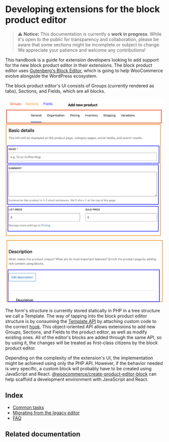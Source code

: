 # Developing extensions for the block product editor

> ⚠️ **Notice:** This documentation is currently a **work in progress**. While it's open to the public for transparency and collaboration, please be aware that some sections might be incomplete or subject to change. We appreciate your patience and welcome any contributions!

This handbook is a guide for extension developers looking to add support for the new block product editor in their extensions. The block product editor uses [Gutenberg's Block Editor](https://github.com/WordPress/gutenberg/tree/trunk/packages/block-editor), which is going to help WooCommerce evolve alongside the WordPress ecosystem.

The block product editor's UI consists of Groups (currently rendered as tabs), Sections, and Fields, which are all blocks.

![Product editor structure](_media/block-product-editor-structure.png)

The form's structure is currently stored statically in PHP in a tree structure we call a Template. The way of tapping into the block product editor structure is by consuming the [Template API](../../plugins/woocommerce/src/Internal/Admin/BlockTemplates/README.md) by attaching custom code to the correct [hook](../../plugins/woocommerce/src/Internal/Admin/BlockTemplateRegistry/README.md). This object-oriented API allows extensions to add new Groups, Sections, and Fields to the product editor, as well as modify existing ones. All of the editor's blocks are added through the same API, so by using it, the changes will be treated as first-class citizens by the block product editor.

Depending on the complexity of the extension's UI, the implementation might be achieved using only the PHP API. However, if the behavior needed is very specific, a custom block will probably have to be created using JavaScript and React. [@woocommerce/create-product-editor-block](../../packages/js/create-product-editor-block/README.md) can help scaffold a development environment with JavaScript and React.


## Index

- [Common tasks](common-tasks.md)
- [Migrating from the legacy editor](migrating-from-the-legacy-editor.md)
- [FAQ](faq.md)

## Related documentation

[comment]: # (Link to specific parts of the documentation that exist in different parts of the repo)
